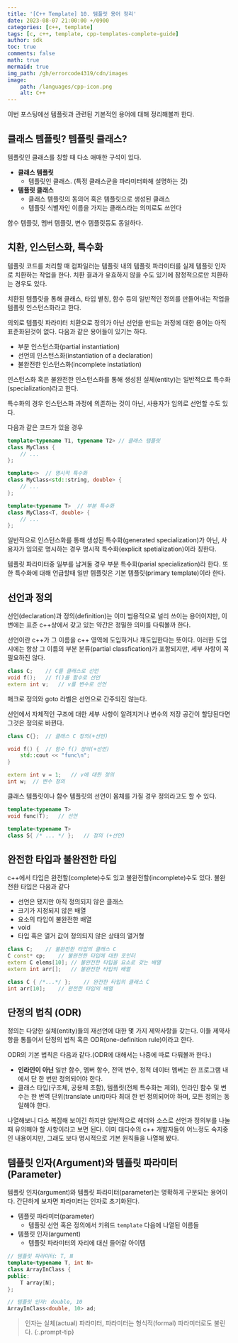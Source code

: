 ```yaml
---
title: '[C++ Template] 10. 템플릿 용어 정리'
date: 2023-08-07 21:00:00 +/0900
categories: [c++, template]
tags: [c, c++, template, cpp-templates-complete-guide]
author: sdk
toc: true
comments: false 
math: true 
mermaid: true 
img_path: /gh/errorcode4319/cdn/images
image:
    path: /languages/cpp-icon.png
    alt: C++
---
```


이번 포스팅에선 템플릿과 관련된 기본적인 용어에 대해 정리해볼까 한다.

## 클래스 템플릿? 템플릿 클래스?
템플릿인 클래스를 칭할 때 다소 애매한 구석이 있다.
- **클래스 템플릿**
    - 템플릿인 클래스. (특정 클래스군을 파라미터화해 설명하는 것)
- **템플릿 클래스**
    - 클래스 템플릿의 동의어 혹은 템플릿으로 생성된 클래스
    - 템플릿 식별자인 이름을 가지는 클래스라는 의미로도 쓰인다   

함수 템플릿, 멤버 템플릿, 변수 템플릿등도 동일하다.  

## 치환, 인스턴스화, 특수화 
템플릿 코드를 처리할 때 컴파일러는 템플릿 내의 템플릿 파라미터를 실제 템플릿 인자로 치환하는 작업을 한다. 치환 결과가 유효하지 않을 수도 있기에 잠정적으로만 치환하는 경우도 있다. 

치환된 템플릿을 통해 클래스, 타입 별칭, 함수 등의 일반적인 정의를 만들어내는 작업을 템플릿 인스턴스화라고 한다. 

의외로 템플릿 파라미터 치환으로 정의가 아닌 선언을 만드는 과정에 대한 용어는 아직 표준화된것이 없다. 다음과 같은 용어들이 있기는 하다.
- 부분 인스턴스화(partial instantiation)
- 선언의 인스턴스화(instantiation of a declaration) 
- 불완전한 인스턴스화(incomplete instatiation)    

인스턴스화 혹은 불완전한 인스턴스화를 통해 생성된 실체(entity)는 일반적으로 특수화(specialization)라고 한다.   

특수화의 경우 인스턴스화 과정에 의존하는 것이 아닌, 사용자가 임의로 선언할 수도 있다.

다음과 같은 코드가 있을 경우
```c++
template<typename T1, typename T2> // 클래스 템플릿 
class MyClass {
    // ...
};
```
```c++
template<>  // 명시적 특수화
class MyClass<std::string, double> {
    // ...
};
```
```c++
template<typename T>  // 부분 특수화
class MyClass<T, double> {
    // ...
};
```

일반적으로 인스턴스화를 통해 생성된 특수화(generated specialization)가 아닌, 사용자가 임의로 명시하는 경우 명시적 특수화(explicit spetialization)이라 칭한다.   

템플릿 파라미터중 일부를 남겨둘 경우 부분 특수화(parial specialization)라 한다. 또한 특수화에 대해 언급할때 일반 템플릿은 기본 템플릿(primary template)이라 한다.

## 선언과 정의
선언(declaration)과 정의(definition)는 이미 범용적으로 널리 쓰이는 용어이지만, 이번에는 표준 c++상에서 갖고 있는 약간은 정밀한 의미를 다뤄볼까 한다. 

선언이란 c++가 그 이름을 c++ 영역에 도입하거나 재도입한다는 뜻이다. 이러한 도입시에는 항상 그 이름의 부분 분류(partial classfication)가 포함되지만, 세부 사항이 꼭 필요하진 않다. 
```c++
class C;    // C를 클래스로 선언
void f();   // f()를 함수로 선언
extern int v;   // v를 변수로 선언
```
매크로 정의와 goto 라벨은 선언으로 간주되진 않는다.

선언에서 자체적인 구조에 대한 세부 사항이 알려지거나 변수의 저장 공간이 할당된다면 그것은 정의로 바뀐다. 
```c++
class C{};  // 클래스 C 정의(+선언)

void f() {  // 함수 f() 정의(+선언)
    std::cout << "func\n";
}

extern int v = 1;   // v에 대한 정의
int w;  // 변수 정의
```
클래스 템플릿이나 함수 템플릿의 선언이 몸체를 가질 경우 정의라고도 할 수 있다.
```c++
template<typename T>
void func(T);   // 선언

template<typename T>
class S{ /* ... */ };   // 정의 (+선언)
```

## 완전한 타입과 불완전한 타입
c++에서 타입은 완전할(complete)수도 있고 불완전할(incomplete)수도 있다. 
불완전환 타입은 다음과 같다
- 선언은 됐지만 아직 정의되지 않은 클래스
- 크기가 지정되지 않은 배열
- 요소의 타입이 불완전한 배열
- void
- 타입 혹은 열거 값이 정의되지 않은 상태의 열거형

```c++
class C;    // 불완전한 타입의 클래스 C
C const* cp;    // 불완전한 타입에 대한 포인터
extern C elems[10]; // 불완전한 타입을 요소로 갖는 배열
extern int arr[];   // 불완전한 타입의 배열 
```
```c++
class C { /*...*/ };    // 완전한 타입의 클래스 C
int arr[10];    // 완전한 타입의 배열 
```


## 단정의 법칙 (ODR)
정의는 다양한 실체(entity)들의 재선언에 대한 몇 가지 제약사항을 갖는다. 이들 제약사항을 통틀어서 단정의 법칙 혹은 ODR(one-definition rule)이라고 한다. 

ODR의 기본 법칙은 다음과 같다.(ODR에 대해서는 나중에 따로 다뤄볼까 한다.)
- **인라인이 아닌** 일반 함수, 멤버 함수, 전역 변수, 정적 데이터 멤버는 한 프로그램 내에서 단 한 번만 정의되어야 한다.
-  클래스 타입(구조체, 공용체 초함), 템플릿(전체 특수화는 제외), 인라인 함수 및 변수는 한 번역 단위(translate unit)마다 최대 한 번 정의되어야 하며, 모든 정의는 동일해야 한다.

나열해보니 다소 복잡해 보이긴 하지만 일반적으로 헤더와 소스로 선언과 정의부를 나눌때 유의해야 할 사항이라고 보면 된다. 이미 대다수의 c++ 개발자들이 어느정도 숙지중인 내용이지만, 그래도 보다 명시적으로 기본 원칙들을 나열해 봤다.

## 템플릿 인자(Argument)와 템플릿 파라미터(Parameter)
템플릿 인자(argument)와 템플릿 파라미터(parameter)는 명확하게 구분되는 용어이다. 간단하게 보자면 파라미터는 인자로 초기화된다. 
- 템플릿 파라미터(parameter)
    - 템플릿 선언 혹은 정의에서 키워드 `template` 다음에 나열된 이름들
- 템플릿 인자(argument)
    - 템플릿 파라미터의 자리에 대신 들어갈 아이템

```c++
// 템플릿 파라미터: T, N
template<typename T, int N>
class ArrayInClass {
public:
    T array[N];
};

// 템플릿 인자: double, 10
ArrayInClass<double, 10> ad;
```
>인자는 실체(actual) 파라미터, 파라미터는 형식적(formal) 파라미터로도 불린다.
{:.prompt-tip}
